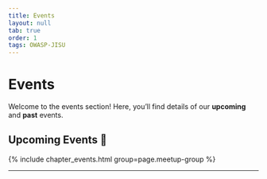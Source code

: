 ```yaml
---
title: Events
layout: null
tab: true
order: 1
tags: OWASP-JISU
---
```


# Events

Welcome to the events section! Here, you’ll find details of our **upcoming** and **past** events.

## Upcoming Events 🚀
{% include chapter_events.html group=page.meetup-group %}

---
<!--
## Past Events⏳  
Here are some of the past events we’ve hosted:

- **Event Name 1** - Date - [Event Details](#)  
- **Event Name 2** - Date - [Event Details](#)  
- **Event Name 3** - Date - [Event Details](#)  

Stay tuned for more updates!
-->

